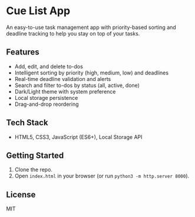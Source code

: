 # Cue List App
An easy-to-use task management app with priority-based sorting and deadline tracking to help you stay on top of your tasks.

## Features
- Add, edit, and delete to-dos
- Intelligent sorting by priority (high, medium, low) and deadlines
- Real-time deadline validation and alerts
- Search and filter to-dos by status (all, active, done)
- Dark/Light theme with system preference
- Local storage persistence
- Drag-and-drop reordering

## Tech Stack

- HTML5, CSS3, JavaScript (ES6+), Local Storage API

## Getting Started

1. Clone the repo.
2. Open `index.html` in your browser (or run `python3 -m http.server 8000`).

## License
MIT
